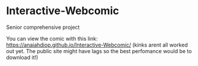 # Interactive-Webcomic
Senior comprehensive project

You can view the comic with this link: https://anaiahdiop.github.io/Interactive-Webcomic/
(kinks arent all worked out yet. The public site might have lags so the best perfomance would be to download it!)
